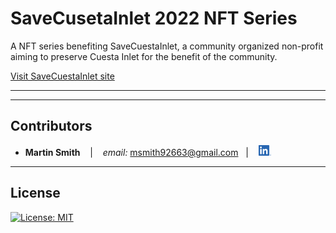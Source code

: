 # SaveCusetaInlet 2022 NFT Series

A NFT series benefiting SaveCuestaInlet, a community organized non-profit aiming to preserve Cuesta Inlet for the benefit of the community.

[Visit SaveCuestaInlet site](https://savecuestainlet.org)

---



---

## Contributors

*  **Martin Smith** <span>&nbsp;&nbsp;</span> |
<span>&nbsp;&nbsp;</span> *email:* msmith92663@gmail.com <span>&nbsp;&nbsp;</span>|
<span>&nbsp;&nbsp;</span> [<img src="images/LI-In-Bug.png" alt="in" width="20"/>](https://www.linkedin.com/in/smithmartinp/)


---

## License

[![License: MIT](https://img.shields.io/badge/License-MIT-yellow.svg)](LICENSE)